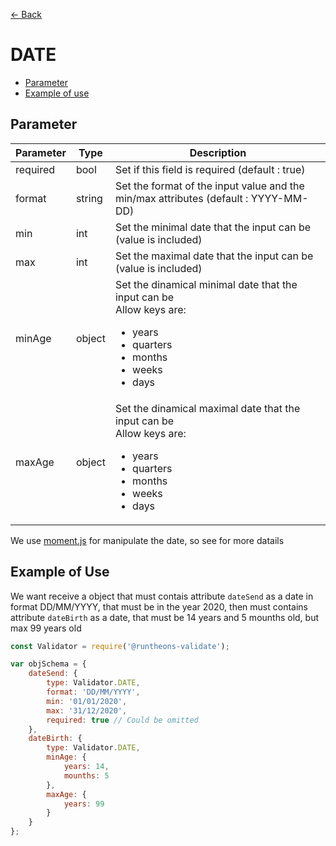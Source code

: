 [<- Back](https://github.com/iamousseni/runtheons-validate#type)

# DATE

- [Parameter](https://github.com/iamousseni/runtheons-validate/doc/date.md#parameter)
- [Example of use](https://github.com/iamousseni/runtheons-validate/doc/date.md#example-of-use)

## Parameter

| Parameter | Type   | Description                                                                                                                                                  |
| --------- | ------ | ------------------------------------------------------------------------------------------------------------------------------------------------------------ |
| required  | bool   | Set if this field is required (default : true)                                                                                                               |
| format    | string | Set the format of the input value and the min/max attributes (default : YYYY-MM-DD)                                                                          |
| min       | int    | Set the minimal date that the input can be (value is included)                                                                                               |
| max       | int    | Set the maximal date that the input can be (value is included)                                                                                               |
| minAge    | object | Set the dinamical minimal date that the input can be <br>Allow keys are: <ul><li>years</li><li> quarters</li><li>months</li><li>weeks</li><li>days</li></ul> |
| maxAge    | object | Set the dinamical maximal date that the input can be <br>Allow keys are: <ul><li>years</li><li> quarters</li><li>months</li><li>weeks</li><li>days</li></ul> |

We use [moment.js](https://momentjs.com/docs/#/manipulating/ 'moment.js') for manipulate the date, so see for more datails

## Example of Use

We want receive a object that must contais attribute `dateSend` as a date in format DD/MM/YYYY, that must be in the year 2020, then must contains attribute `dateBirth` as a date, that must be 14 years and 5 mounths old, but max 99 years old

```javascript
const Validator = require('@runtheons-validate');

var objSchema = {
	dateSend: {
		type: Validator.DATE,
		format: 'DD/MM/YYYY',
		min: '01/01/2020',
		max: '31/12/2020',
		required: true // Could be omitted
	},
	dateBirth: {
		type: Validator.DATE,
		minAge: {
			years: 14,
			mounths: 5
		},
		maxAge: {
			years: 99
		}
	}
};
```
